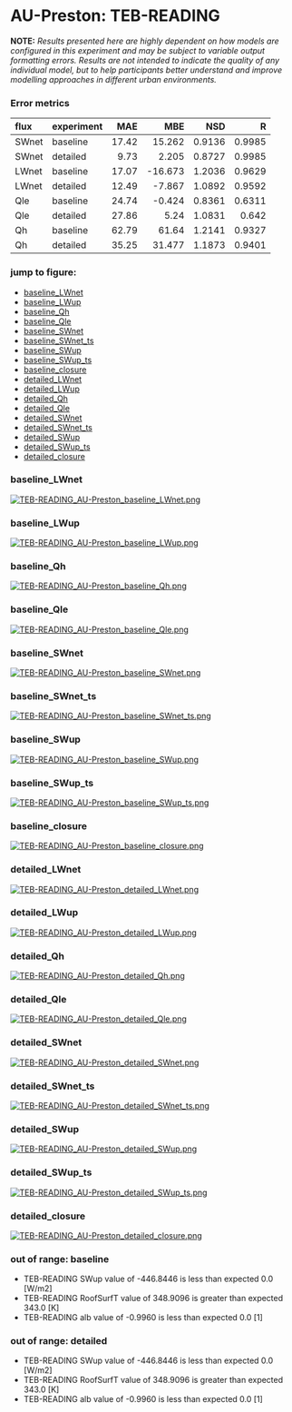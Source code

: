 # AU-Preston: TEB-READING

**NOTE:** *Results presented here are highly dependent on how models are configured in this experiment and may be subject to variable output formatting errors. Results are not intended to indicate the quality of any individual model, but to help participants better understand and improve modelling approaches in different urban environments.*

### Error metrics
| flux   | experiment   |   MAE |     MBE |    NSD |      R |
|:-------|:-------------|------:|--------:|-------:|-------:|
| SWnet  | baseline     | 17.42 |  15.262 | 0.9136 | 0.9985 |
| SWnet  | detailed     |  9.73 |   2.205 | 0.8727 | 0.9985 |
| LWnet  | baseline     | 17.07 | -16.673 | 1.2036 | 0.9629 |
| LWnet  | detailed     | 12.49 |  -7.867 | 1.0892 | 0.9592 |
| Qle    | baseline     | 24.74 |  -0.424 | 0.8361 | 0.6311 |
| Qle    | detailed     | 27.86 |   5.24  | 1.0831 | 0.642  |
| Qh     | baseline     | 62.79 |  61.64  | 1.2141 | 0.9327 |
| Qh     | detailed     | 35.25 |  31.477 | 1.1873 | 0.9401 |

### jump to figure:
 - [baseline_LWnet](#baseline_lwnet)
 - [baseline_LWup](#baseline_lwup)
 - [baseline_Qh](#baseline_qh)
 - [baseline_Qle](#baseline_qle)
 - [baseline_SWnet](#baseline_swnet)
 - [baseline_SWnet_ts](#baseline_swnet_ts)
 - [baseline_SWup](#baseline_swup)
 - [baseline_SWup_ts](#baseline_swup_ts)
 - [baseline_closure](#baseline_closure)
 - [detailed_LWnet](#detailed_lwnet)
 - [detailed_LWup](#detailed_lwup)
 - [detailed_Qh](#detailed_qh)
 - [detailed_Qle](#detailed_qle)
 - [detailed_SWnet](#detailed_swnet)
 - [detailed_SWnet_ts](#detailed_swnet_ts)
 - [detailed_SWup](#detailed_swup)
 - [detailed_SWup_ts](#detailed_swup_ts)
 - [detailed_closure](#detailed_closure)

### <a name="baseline_lwnet"></a>baseline_LWnet
[![TEB-READING_AU-Preston_baseline_LWnet.png](TEB-READING_AU-Preston_baseline_LWnet.png)](TEB-READING_AU-Preston_baseline_LWnet.png)

### <a name="baseline_lwup"></a>baseline_LWup
[![TEB-READING_AU-Preston_baseline_LWup.png](TEB-READING_AU-Preston_baseline_LWup.png)](TEB-READING_AU-Preston_baseline_LWup.png)

### <a name="baseline_qh"></a>baseline_Qh
[![TEB-READING_AU-Preston_baseline_Qh.png](TEB-READING_AU-Preston_baseline_Qh.png)](TEB-READING_AU-Preston_baseline_Qh.png)

### <a name="baseline_qle"></a>baseline_Qle
[![TEB-READING_AU-Preston_baseline_Qle.png](TEB-READING_AU-Preston_baseline_Qle.png)](TEB-READING_AU-Preston_baseline_Qle.png)

### <a name="baseline_swnet"></a>baseline_SWnet
[![TEB-READING_AU-Preston_baseline_SWnet.png](TEB-READING_AU-Preston_baseline_SWnet.png)](TEB-READING_AU-Preston_baseline_SWnet.png)

### <a name="baseline_swnet_ts"></a>baseline_SWnet_ts
[![TEB-READING_AU-Preston_baseline_SWnet_ts.png](TEB-READING_AU-Preston_baseline_SWnet_ts.png)](TEB-READING_AU-Preston_baseline_SWnet_ts.png)

### <a name="baseline_swup"></a>baseline_SWup
[![TEB-READING_AU-Preston_baseline_SWup.png](TEB-READING_AU-Preston_baseline_SWup.png)](TEB-READING_AU-Preston_baseline_SWup.png)

### <a name="baseline_swup_ts"></a>baseline_SWup_ts
[![TEB-READING_AU-Preston_baseline_SWup_ts.png](TEB-READING_AU-Preston_baseline_SWup_ts.png)](TEB-READING_AU-Preston_baseline_SWup_ts.png)

### <a name="baseline_closure"></a>baseline_closure
[![TEB-READING_AU-Preston_baseline_closure.png](TEB-READING_AU-Preston_baseline_closure.png)](TEB-READING_AU-Preston_baseline_closure.png)

### <a name="detailed_lwnet"></a>detailed_LWnet
[![TEB-READING_AU-Preston_detailed_LWnet.png](TEB-READING_AU-Preston_detailed_LWnet.png)](TEB-READING_AU-Preston_detailed_LWnet.png)

### <a name="detailed_lwup"></a>detailed_LWup
[![TEB-READING_AU-Preston_detailed_LWup.png](TEB-READING_AU-Preston_detailed_LWup.png)](TEB-READING_AU-Preston_detailed_LWup.png)

### <a name="detailed_qh"></a>detailed_Qh
[![TEB-READING_AU-Preston_detailed_Qh.png](TEB-READING_AU-Preston_detailed_Qh.png)](TEB-READING_AU-Preston_detailed_Qh.png)

### <a name="detailed_qle"></a>detailed_Qle
[![TEB-READING_AU-Preston_detailed_Qle.png](TEB-READING_AU-Preston_detailed_Qle.png)](TEB-READING_AU-Preston_detailed_Qle.png)

### <a name="detailed_swnet"></a>detailed_SWnet
[![TEB-READING_AU-Preston_detailed_SWnet.png](TEB-READING_AU-Preston_detailed_SWnet.png)](TEB-READING_AU-Preston_detailed_SWnet.png)

### <a name="detailed_swnet_ts"></a>detailed_SWnet_ts
[![TEB-READING_AU-Preston_detailed_SWnet_ts.png](TEB-READING_AU-Preston_detailed_SWnet_ts.png)](TEB-READING_AU-Preston_detailed_SWnet_ts.png)

### <a name="detailed_swup"></a>detailed_SWup
[![TEB-READING_AU-Preston_detailed_SWup.png](TEB-READING_AU-Preston_detailed_SWup.png)](TEB-READING_AU-Preston_detailed_SWup.png)

### <a name="detailed_swup_ts"></a>detailed_SWup_ts
[![TEB-READING_AU-Preston_detailed_SWup_ts.png](TEB-READING_AU-Preston_detailed_SWup_ts.png)](TEB-READING_AU-Preston_detailed_SWup_ts.png)

### <a name="detailed_closure"></a>detailed_closure
[![TEB-READING_AU-Preston_detailed_closure.png](TEB-READING_AU-Preston_detailed_closure.png)](TEB-READING_AU-Preston_detailed_closure.png)

### out of range: baseline

 - TEB-READING SWup value of -446.8446 is less than expected 0.0 [W/m2]
 - TEB-READING RoofSurfT value of 348.9096 is greater than expected 343.0 [K]
 - TEB-READING alb value of -0.9960 is less than expected 0.0 [1]

### out of range: detailed

 - TEB-READING SWup value of -446.8446 is less than expected 0.0 [W/m2]
 - TEB-READING RoofSurfT value of 348.9096 is greater than expected 343.0 [K]
 - TEB-READING alb value of -0.9960 is less than expected 0.0 [1]

